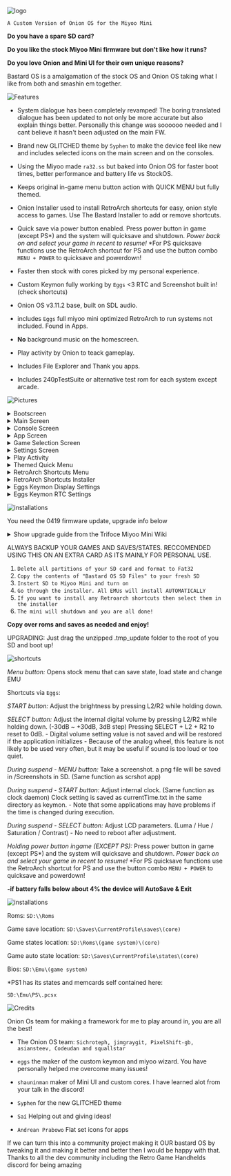 ![logo](https://user-images.githubusercontent.com/106662128/176844049-4cdfeed9-7963-4b6d-8548-c12aef1bb61a.png)

`A Custom Version of Onion OS for the Miyoo Mini`

**Do you have a spare SD card?** 

**Do you like the stock Miyoo Mini firmware but don't like how it runs?** 

**Do you love Onion and Mini UI for their own unique reasons?** 

Bastard OS is a amalgamation of the stock OS and Onion OS taking what I like from both and smashin em together.

![Features](https://user-images.githubusercontent.com/106662128/176846878-d2233894-b03f-4514-bc2c-c591127ca330.png)

* System dialogue has been completely revamped! The boring translated dialogue has been updated to not only be more accurate but also explain things better. Personally this change was soooooo needed and I cant believe it hasn't been adjusted on the main FW.

* Brand new GLITCHED theme by `Syphen` to make the device feel like new and includes selected icons on the main screen and on the consoles.

* Using the Miyoo made `ra32.ss` but baked into Onion OS for faster boot times, better performance and battery life vs StockOS.

* Keeps original in-game menu button action with QUICK MENU but fully themed.

* Onion Installer used to install RetroArch shortcuts for easy, onion style access to games. Use The Bastard Installer to add or remove shortcuts.

* Quick save via power button enabled. Press power button in game (except PS*) and the system will quicksave and shutdown. *Power back on and select your game in recent to resume!* *For PS quicksave functions use the RetroArch shortcut for PS and use the button combo `MENU + POWER` to quicksave and powerdown!

* Faster then stock with cores picked by my personal experience.

* Custom Keymon fully working by `Eggs` <3 RTC and Screenshot built in! (check shortcuts)

* Onion OS v3.11.2 base, built on SDL audio.

* includes `Eggs` full miyoo mini optimized RetroArch to run systems not included. Found in Apps.

* **No** background music on the homescreen.

* Play activity by Onion to teack gameplay.

* Includes File Explorer and Thank you apps.

* Includes 240pTestSuite or alternative test rom for each system except arcade.

![Pictures](https://user-images.githubusercontent.com/106662128/176846916-8acc4813-fe1d-4860-aa0e-106e4aa54fa5.png)

<details><summary>Bootscreen</summary><br>

![bootScreen](https://user-images.githubusercontent.com/106662128/178097567-b7d8ccdc-0aa5-4d00-8338-19c9b4118b06.png)
  
</details>

<details><summary>Main Screen</summary><br>
  
![MainUI_002](https://user-images.githubusercontent.com/106662128/178097580-52536a1c-67f6-49aa-93f8-f53cf7202b4a.png)

</details>
  
<details><summary>Console Screen</summary><br>

![MainUI_005](https://user-images.githubusercontent.com/106662128/178097611-0fad844a-a7da-40e5-b626-c1a38b36f209.png)
 
</details>

<details><summary>App Screen</summary><br>
  
![MainUI_006](https://user-images.githubusercontent.com/106662128/178097621-166ce8a1-7e2b-4ef9-9a0a-4eed3de1fb7c.png)

</details>

<details><summary>Game Selection Screen</summary><br>
  
![MainUI_008](https://user-images.githubusercontent.com/106662128/178097636-5354aa6f-1117-4fc0-942e-b03570adfb57.png)
![MainUI_007](https://user-images.githubusercontent.com/106662128/178097637-2718e34f-cf27-4d36-a4a9-82913a82be2a.png)

</details>
  
<details><summary>Settings Screen</summary><br>
  
![MainUI_009](https://user-images.githubusercontent.com/106662128/178097641-1f3a64c1-5db0-4a27-a3a5-6d263381dafd.png)
![MainUI_012](https://user-images.githubusercontent.com/106662128/178097643-896de89c-c824-4db3-924b-9faa552672bf.png)
![MainUI_010](https://user-images.githubusercontent.com/106662128/178097644-548aa17f-865b-46bb-884e-f7a2b35178b4.png)
![MainUI_011](https://user-images.githubusercontent.com/106662128/178097645-4230d9c7-ba8b-4e2f-b092-9685334ce6b7.png)

</details>
  
<details><summary>Play Activity</summary><br>
  
![MainUI_013](https://user-images.githubusercontent.com/106662128/178097653-264b5c2e-37f2-424e-b1ab-768ad2c2da3e.png)

</details>
  
<details><summary>Themed Quick Menu</summary><br>
 
![Megaman Battle Network 1_001](https://user-images.githubusercontent.com/106662128/178097659-4c81655e-f141-4923-ae83-5d756a160ea1.png)

</details>
  
<details><summary>RetroArch Shortcuts Menu</summary><br>
  
![MainUI_010](https://user-images.githubusercontent.com/106662128/176839689-14c0aebf-ac2a-4910-9749-449f561fa037.png)

</details>
 
<details><summary>RetroArch Shortcuts Installer</summary><br>
  
![The Bastard Installer_000](https://user-images.githubusercontent.com/106662128/178097693-cd8f6b2c-c8e1-4343-a064-12199b288d90.png)

</details>
  
<details><summary>Eggs Keymon Display Settings</summary><br>

![MainUI_016](https://user-images.githubusercontent.com/106662128/178097703-affd9784-0285-4264-8bd5-731dc66d71a2.png)

</details>

<details><summary>Eggs Keymon RTC Settings</summary><br>
  
![MainUI_018](https://user-images.githubusercontent.com/106662128/178097705-4880a81d-b26d-4ed2-9b90-c1fd25ce75eb.png)

</details>
  
![installations](https://user-images.githubusercontent.com/106662128/176847206-383ab6a1-cb62-422f-9484-ce500c692c4c.png)

You need the 0419 firmware update, upgrade info below

<details><summary>Show upgrade guide from the Trifoce Miyoo Mini Wiki</summary><br>
<a href="https://github.com/TriForceX/MiyooCFW/wiki/Miyoo-Mini#firmware-update-guide" rel="nofollow">Source with picture guide</a>
  
  
<p>Download latest update direct from Miyoo from official <a href="https://lemiyoo.cn/upgrade" rel="nofollow">website</a> or from our <a href="https://drive.google.com/drive/folders/192KkgJ6rTy5gpYRyPIK4D0_apm8bwVlm?usp=sharing" rel="nofollow">backups</a></p>
<p><em><strong>NOTE PLEASE READ FIRST</strong></em></p>
<ol>
<li>use a trustworthy SD card(sandisk, toshiba, etc.)</li>
<li>Make sure miyoo283_fw.img was downloaded correctly (file size: 15,134,744 CRC32:814ED165)&amp; MD5 (miyoo283_fw.img) = 32ce41b44cf9d35f4ee9ceae0ba7827d</li>
</ol>
<p>Additional Tips: Please use a power plug that is not more than 5V, do not upgrade through the computers usb charging,
copy the firmware files to TF card immediately after upgrading the machine do not flash after playing games, otherwise its easy to lose data AND END UP WITH A brick!:)</p>
<p><em><strong>Note: VERY IMPORTANT Remove the battery first then proceed with the upgrade!</strong></em>
Step 1 Download Miyoo283_fw. Img firmware &amp; the A wild card zip.
Step 2 Copying TF cards connect to a computer through a card reader then copy the downloaded Miyoo283_Fw. img firmware directly to the root directory of the TF card.
Step 3 Upgrading Do not power off during upgrade! You can't press the power button! It turns into bricks!</p>
<ol>
<li>Power off remove the battery</li>
<li>Install the TF card back</li>
<li>Power on through Type C plug the data cable and enter charging state</li>
<li>Do not press the power button. It will enter the firmware upgrade state automatically.</li>
<li>The upgrade takes about 2 minutes after the update it will enter a charging state only then remove the cable very important as its still writing to internal NAND.</li>
</ol>
<p>Step 4 Please delete the Miyoo283_fw. Img firmware copied from the TF card after the upgrade!
Step 5 Copy (first backup your card,you will loose your saved data)Copy APP, Emu, RApp, RetroArch from the wild card folder that you downloaded to the TF card and directly overwrite any files is ask to.```</p>
<p>Additional Tips: Please use a power plug that is not more than 5V, do not upgrade through the computers usb charging,
copy the firmware files to TF card immediately after upgrading the machine do not start playing games, otherwise its easy to lose data AND END UP WITH A brick! :)</p>
</details>

ALWAYS BACKUP YOUR GAMES AND SAVES/STATES. RECCOMENDED USING THIS ON AN EXTRA CARD AS ITS MAINLY FOR PERSONAL USE.

1. `Delete all partitions of your SD card and format to Fat32`
2. `Copy the contents of "Bastard OS SD Files" to your fresh SD` 
3. `Instert SD to Miyoo Mini and turn on`
4. `Go through the installer. All EMUs will install AUTOMATICALLY`
5. `If you want to install any Retroarch shortcuts then select them in the installer`
3. `The mini will shutdown and you are all done!`

**Copy over roms and saves as needed and enjoy!**

UPGRADING: Just drag the unzipped .tmp_update folder to the root of you SD and boot up!

![shortcuts](https://user-images.githubusercontent.com/106662128/176847276-af75a160-acc0-4eda-ac36-e5ef2080f99b.png)

*Menu button:* Opens stock menu that can save state, load state and change EMU

Shortcuts via `Eggs`:

*START button:* Adjust the brightness by pressing L2/R2 while holding down.

*SELECT button:* Adjust the internal digital volume by pressing L2/R2 while holding down. (-30dB \~ +30dB, 3dB step) Pressing SELECT + L2 + R2 to reset to 0dB. - Digital volume setting value is not saved and will be restored if the application initializes - Because of the analog wheel, this feature is not likely to be used very often, but it may be useful if sound is too loud or too quiet.

*During suspend - MENU button:* Take a screenshot. a png file will be saved in /Screenshots in SD. (Same function as scrshot app)

*During suspend - START button:* Adjust internal clock. (Same function as clock daemon) Clock setting is saved as currentTime.txt in the same directory as keymon. - Note that some applications may have problems if the time is changed during execution.

*During suspend - SELECT button:* Adjust LCD parameters. (Luma / Hue / Saturation / Contrast) - No need to reboot after adjustment.

*Holding power button ingame (EXCEPT PS):* Press power button in game (except PS*) and the system will quicksave and shutdown. *Power back on and select your game in recent to resume!* *For PS quicksave functions use the RetroArch shortcut for PS and use the button combo `MENU + POWER` to quicksave and powerdown!

**-if battery falls below about 4% the device will AutoSave & Exit**

![installations](https://user-images.githubusercontent.com/106662128/176847305-4238385e-044b-421e-9ea8-47e467ff988e.png)

Roms: `SD:\\Roms`

Game save location: `SD:\Saves\CurrentProfile\saves\(core)`

Game states location: `SD:\Roms\(game system)\(core)`

Game auto state location: `SD:\Saves\CurrentProfile\states\(core)`

Bios: `SD:\Emu\(game system)`

\*PS1 has its states and memcards self contained here:

`SD:\Emu\PS\.pcsx`

![Credits](https://user-images.githubusercontent.com/106662128/176847356-ffb78345-aa1d-4d24-86fa-49611117dc7f.png)

Onion Os team for making a framework for me to play around in, you are all the best!
* The Onion OS team: `Sichroteph, jimgraygit, PixelShift-gb, asiansteev, Codeudan and squallstar`

* `eggs` the maker of the custom keymon and miyoo wizard. You have personally helped me overcome many issues!

* `shauninman` maker of Mini UI and custom cores. I have learned alot from your talk in the discord!

* `Syphen` for the new GLITCHED theme

* `Saí` Helping out and giving ideas!

* `Andrean Prabowo` Flat set icons for apps


If we can turn this into a community project making it OUR bastard OS by tweaking it and making it better and better then I would be happy with that. Thanks to all the dev community including the Retro Game Handhelds discord for being amazing
